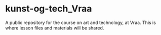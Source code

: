 # kunst-og-tech_Vraa
A public repository for the course on art and technology, at Vraa. This is where lesson files and materials will be shared.
